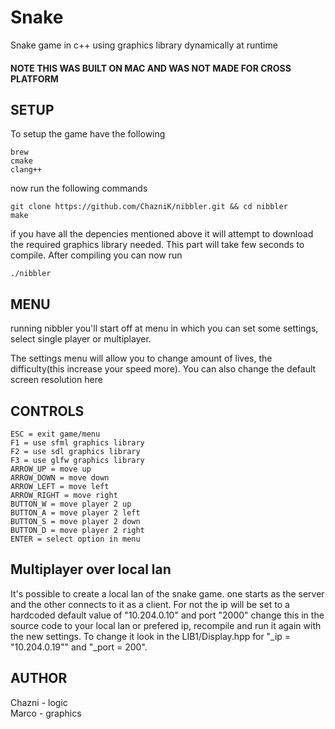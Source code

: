 # Snake
Snake game in c++ using graphics library dynamically at runtime

#### NOTE THIS WAS BUILT ON MAC AND WAS NOT MADE FOR CROSS PLATFORM

## SETUP

To setup the game have the following
```
brew
cmake
clang++
```
now run the following commands
```
git clone https://github.com/ChazniK/nibbler.git && cd nibbler
make
```

if you have all the depencies mentioned above it will attempt to download the required graphics library needed.
This part will take few seconds to compile.
After compiling you can now run
```
./nibbler
```

## MENU
running nibbler you'll start off at menu in which you can set some settings, 
select single player or multiplayer.

The settings menu will allow you to change amount of lives, the difficulty(this increase your speed more).
You can also change the default screen resolution here

## CONTROLS
```
ESC = exit game/menu
F1 = use sfml graphics library
F2 = use sdl graphics library
F3 = use glfw graphics library
ARROW_UP = move up
ARROW_DOWN = move down
ARROW_LEFT = move left
ARROW_RIGHT = move right
BUTTON_W = move player 2 up
BUTTON_A = move player 2 left
BUTTON_S = move player 2 down
BUTTON_D = move player 2 right
ENTER = select option in menu
```

## Multiplayer over local lan

It's possible to create a local lan of the snake game. one starts as the server
and the other connects to it as a client. For not the ip will be set to a hardcoded
default value of "10.204.0.10" and port "2000" change this in the source code 
to your local lan or prefered ip, recompile and run it again with the new settings.
To change it look in the LIB1/Display.hpp for "\_ip = "10.204.0.19"" and "\_port = 200".

## AUTHOR
Chazni - logic  
Marco - graphics
